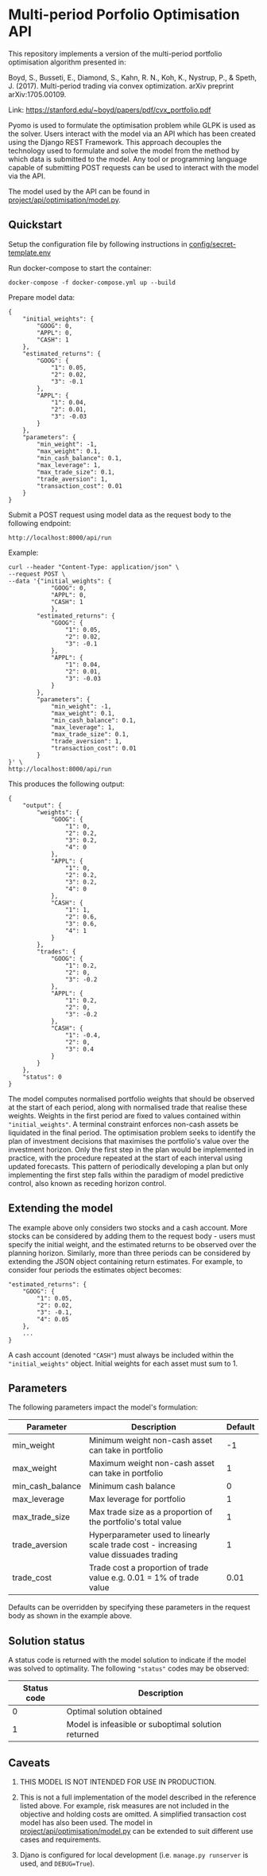 # Multi-period Porfolio Optimisation API
This repository implements a version of the multi-period portfolio optimisation algorithm presented in:

Boyd, S., Busseti, E., Diamond, S., Kahn, R. N., Koh, K., Nystrup, P., & Speth, J. (2017). Multi-period trading via convex optimization. arXiv preprint arXiv:1705.00109.

Link: https://stanford.edu/~boyd/papers/pdf/cvx_portfolio.pdf

Pyomo is used to formulate the optimisation problem while GLPK is used as the solver. Users interact with the model via an API which has been created using the Django REST Framework. This approach decouples the technology used to formulate and solve the model from the method by which data is submitted to the model. Any tool or programming language capable of submitting POST requests can be used to interact with the model via the API.

The model used by the API can be found in [project/api/optimisation/model.py](project/api/optimisation/model.py).

## Quickstart
Setup the configuration file by following instructions in [config/secret-template.env](config/secret-template.env)


Run docker-compose to start the container:

```
docker-compose -f docker-compose.yml up --build
```

Prepare model data:

```
{
    "initial_weights": {
        "GOOG": 0,
        "APPL": 0,
        "CASH": 1
    },
    "estimated_returns": {
        "GOOG": {
            "1": 0.05,
            "2": 0.02,
            "3": -0.1
        },
        "APPL": {
            "1": 0.04,
            "2": 0.01,
            "3": -0.03
        }
    },
    "parameters": {
        "min_weight": -1,
        "max_weight": 0.1,
        "min_cash_balance": 0.1,
        "max_leverage": 1,
        "max_trade_size": 0.1,
        "trade_aversion": 1,
        "transaction_cost": 0.01
    }
}
```

Submit a POST request using model data as the request body to the following endpoint:

```
http://localhost:8000/api/run
```

Example:

```
curl --header "Content-Type: application/json" \
--request POST \
--data '{"initial_weights": {
            "GOOG": 0,
            "APPL": 0,
            "CASH": 1
            },
        "estimated_returns": {
            "GOOG": {
                "1": 0.05,
                "2": 0.02,
                "3": -0.1
            },
            "APPL": {
                "1": 0.04,
                "2": 0.01,
                "3": -0.03
            }
        },
        "parameters": {
            "min_weight": -1,
            "max_weight": 0.1,
            "min_cash_balance": 0.1,
            "max_leverage": 1,
            "max_trade_size": 0.1,
            "trade_aversion": 1,
            "transaction_cost": 0.01
        }
}' \
http://localhost:8000/api/run
```

This produces the following output:

```
{
    "output": {
        "weights": {
            "GOOG": {
                "1": 0,
                "2": 0.2,
                "3": 0.2,
                "4": 0
            },
            "APPL": {
                "1": 0,
                "2": 0.2,
                "3": 0.2,
                "4": 0
            },
            "CASH": {
                "1": 1,
                "2": 0.6,
                "3": 0.6,
                "4": 1
            }
        },
        "trades": {
            "GOOG": {
                "1": 0.2,
                "2": 0,
                "3": -0.2
            },
            "APPL": {
                "1": 0.2,
                "2": 0,
                "3": -0.2
            },
            "CASH": {
                "1": -0.4,
                "2": 0,
                "3": 0.4
            }
        }
    },
    "status": 0
}
```

The model computes normalised portfolio weights that should be observed at the start of each period, along with normalised trade that realise these weights. Weights in the first period are fixed to values contained within `"initial_weights"`. A terminal constraint enforces non-cash assets be liquidated in the final period. The optimisation problem seeks to identify the plan of investment decisions that maximises the portfolio's value over the investment horizon. Only the first step in the plan would be implemented in practice, with the procedure repeated at the start of each interval using updated forecasts. This pattern of periodically developing a plan but only implementing the first step falls within the paradigm of model predictive control, also known as receding horizon control.


## Extending the model
The example above only considers two stocks and a cash account. More stocks can be considered by adding them to the request body - users must specify the initial weight, and the estimated returns to be observed over the planning horizon. Similarly, more than three periods can be considered by extending the JSON object containing return estimates. For example, to consider four periods the estimates object becomes:

```
"estimated_returns": {
    "GOOG": {
        "1": 0.05,
        "2": 0.02,
        "3": -0.1,
        "4": 0.05
    },
    ...
}
```

A cash account (denoted `"CASH"`) must always be included within the `"initial_weights"` object. Initial weights for each asset must sum to 1.

## Parameters
The following parameters impact the model's formulation:

| Parameter | Description | Default |
| --------- | ----------- | ------- |
| min_weight | Minimum weight non-cash asset can take in portfolio | -1 |
| max_weight | Maximum weight non-cash asset can take in portfolio | 1 |
| min_cash_balance | Minimum cash balance | 0 |
| max_leverage | Max leverage for portfolio | 1 |
| max_trade_size | Max trade size as a proportion of the portfolio's total value | 1 |
| trade_aversion | Hyperparameter used to linearly scale trade cost - increasing value dissuades trading | 1 |
| trade_cost | Trade cost a proportion of trade value e.g. 0.01 = 1% of trade value | 0.01 |

Defaults can be overridden by specifying these parameters in the request body as shown in the example above.

## Solution status
A status code is returned with the model solution to indicate if the model was solved to optimality. The following `"status"` codes may be observed:

| Status code | Description |
| ----------- | ----------- |
| 0 | Optimal solution obtained |
| 1 | Model is infeasible or suboptimal solution returned |


## Caveats
1. THIS MODEL IS NOT INTENDED FOR USE IN PRODUCTION.

2. This is not a full implementation of the model described in the reference listed above. For example, risk measures are not included in the objective and holding costs are omitted. A simplified transaction cost model has also been used. The model in [project/api/optimisation/model.py](project/api/optimisation/model.py) can be extended to suit different use cases and requirements.

3. Djano is configured for local development (i.e. `manage.py runserver` is used, and `DEBUG=True`).